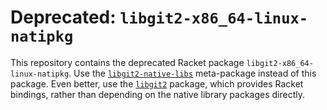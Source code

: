 # Deprecated: `libgit2-x86_64-linux-natipkg`

This repository contains the deprecated Racket package
`libgit2-x86_64-linux-natipkg`. Use the
[`libgit2-native-libs`](https://pkgs.racket-lang.org/package/libgit2-native-libs)
meta-package instead of this package. Even better, use the
[`libgit2`](https://pkgs.racket-lang.org/package/libgit2) package,
which provides Racket bindings, rather than depending on the native
library packages directly.
